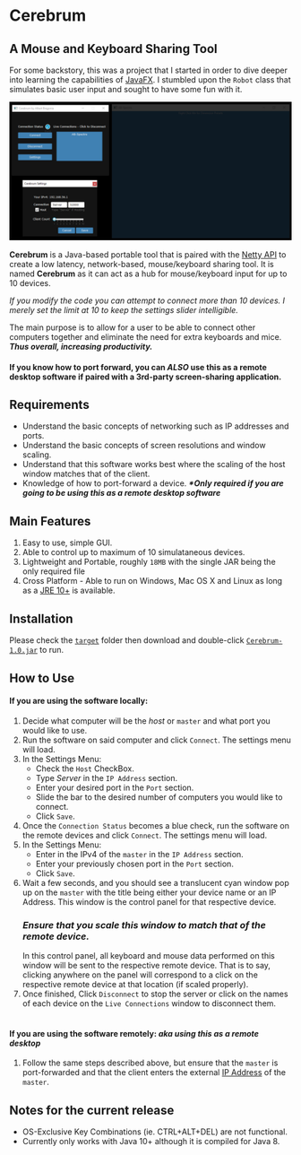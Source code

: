 # Cerebrum

## A Mouse and Keyboard Sharing Tool

For some backstory, this was a project that I started in order to dive deeper into learning the capabilities of [JavaFX](https://openjfx.io/). 
I stumbled upon the `Robot` class that simulates basic user input and sought to have some fun with it. 

![Tool](https://github.com/albertbregonia/Cerebrum/blob/main/src/main/resources/demo.png?raw=true "Demo")

**Cerebrum** is a Java-based portable tool that is paired with the [Netty API](https://netty.io/) to create a low latency, network-based, 
mouse/keyboard sharing tool. It is named **Cerebrum** as it can act as a hub for mouse/keyboard input for up to 10 devices.

*If you modify the code you can attempt to connect more than 10 devices. I merely set the limit at 10 to keep the settings slider intelligible.*

The main purpose is to allow for a user to be able to connect other computers together and eliminate the need for extra keyboards and mice. 
***Thus overall, increasing productivity.***

#### If you know how to port forward, you can ***ALSO*** use this as a remote desktop software if paired with a 3rd-party screen-sharing application.

## Requirements
- Understand the basic concepts of networking such as IP addresses and ports.
- Understand the basic concepts of screen resolutions and window scaling.
- Understand that this software works best where the scaling of the host window matches that of the client.
- Knowledge of how to port-forward a device. ***\*Only required if you are going to be using this as a remote desktop software***

## Main Features
1. Easy to use, simple GUI.
2. Able to control up to maximum of 10 simulataneous devices.
3. Lightweight and Portable, roughly `18MB` with the single JAR being the only required file
4. Cross Platform - Able to run on Windows, Mac OS X and Linux as long as a [JRE 10+](https://www.oracle.com/java/technologies/java-archive-javase10-downloads.html) is available.

## Installation
Please check the [`target`](https://github.com/albertbregonia/Cerebrum/tree/master/target) folder then download and double-click [`Cerebrum-1.0.jar`](https://github.com/albertbregonia/Cerebrum/blob/main/target/Cerebrum-1.0.jar) to run.

## How to Use
  #### If you are using the software locally:
  1. Decide what computer will be the *host* or `master` and what port you would like to use.
  2. Run the software on said computer and click `Connect`. The settings menu will load.
  3. In the Settings Menu: 
      - Check the `Host` CheckBox.
      - Type *Server* in the `IP Address` section.
      - Enter your desired port in the `Port` section.
      - Slide the bar to the desired number of computers you would like to connect. 
      - Click `Save`.
  4. Once the `Connection Status` becomes a blue check, run the software on the remote devices and click `Connect`. The settings menu will load.
  5. In the Settings Menu:
      - Enter in the IPv4 of the `master` in the `IP Address` section.
      - Enter your previously chosen port in the `Port` section.
      - Click `Save`.
  6. Wait a few seconds, and you should see a translucent cyan window pop up on the `master` with the title being either your device name or an IP Address. This window is the control panel for that respective device. 
      ### ***Ensure that you scale this window to match that of the remote device.***
      In this control panel, all keyboard and mouse data performed on this window will be sent to the respective remote device. That is to say, clicking anywhere on the panel will correspond to a click on the respective remote device at that location (if scaled properly).
  7. Once finished, Click `Disconnect` to stop the server or click on the names of each device on the `Live Connections` window to disconnect them.
  <br></br>
  #### If you are using the software remotely: ***aka using this as a remote desktop***
  1. Follow the same steps described above, but ensure that the `master` is port-forwarded and that the client enters the external [IP Address](https://whatsmyip.org/) of the `master`.


## Notes for the current release
- OS-Exclusive Key Combinations (ie. CTRL+ALT+DEL) are not functional.
- Currently only works with Java 10+ although it is compiled for Java 8.
